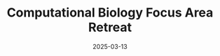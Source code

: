 ---
title: "Computational Biology Focus Area Retreat"
date: 2025-03-13
image: /assets/images/news/2025-03-13_computational_biology_focus_area_retreat.png
image_width: 200
summary: >
  **Antoni Luque** presented lab efforts in uncultured capsid simulations (**Michael Cioffi**), viral evolution
  (**Abelardo Aguilar**), and larger AAV designs for therapeutics (**Md Imran Noor**).
team_links:
  - text: "Antoni Luque"
    href: "/pages/team/#antoni-luque"
  - text: "Michael Cioffi"
    href: "/pages/team/#michael-cioffi"
  - text: "Abelardo Aguilar"
    href: "/pages/team/#abelardo-aguilar"
  - text: "Md Imran Noor"
    href: "/pages/team/#md-imran-noor"
---